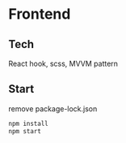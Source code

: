 # Frontend

## Tech

React hook, scss, MVVM pattern

## Start

remove package-lock.json
  ```sh
  npm install
  npm start
  ```
